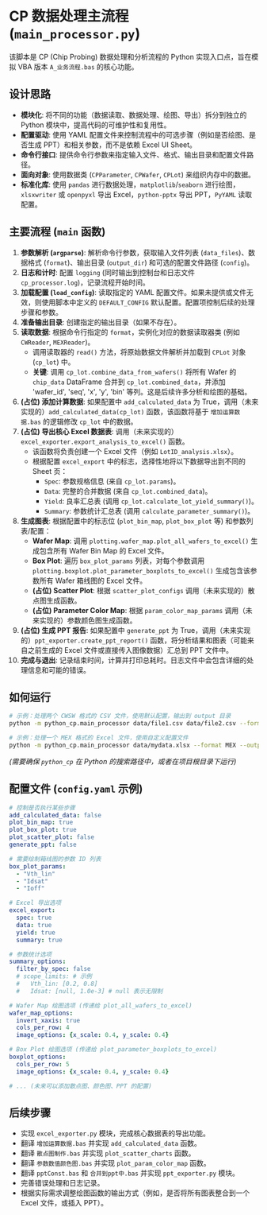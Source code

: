 # CP 数据处理主流程 (`main_processor.py`)

该脚本是 CP (Chip Probing) 数据处理和分析流程的 Python 实现入口点，旨在模拟 VBA 版本 `A_业务流程.bas` 的核心功能。

## 设计思路

*   **模块化**: 将不同的功能（数据读取、数据处理、绘图、导出）拆分到独立的 Python 模块中，提高代码的可维护性和复用性。
*   **配置驱动**: 使用 YAML 配置文件来控制流程中的可选步骤（例如是否绘图、是否生成 PPT）和相关参数，而不是依赖 Excel UI Sheet。
*   **命令行接口**: 提供命令行参数来指定输入文件、格式、输出目录和配置文件路径。
*   **面向对象**: 使用数据类 (`CPParameter`, `CPWafer`, `CPLot`) 来组织内存中的数据。
*   **标准化库**: 使用 `pandas` 进行数据处理，`matplotlib`/`seaborn` 进行绘图，`xlsxwriter` 或 `openpyxl` 导出 Excel，`python-pptx` 导出 PPT，`PyYAML` 读取配置。

## 主要流程 (`main` 函数)

1.  **参数解析 (`argparse`)**: 解析命令行参数，获取输入文件列表 (`data_files`)、数据格式 (`format`)、输出目录 (`output_dir`) 和可选的配置文件路径 (`config`)。
2.  **日志和计时**: 配置 `logging` (同时输出到控制台和日志文件 `cp_processor.log`)，记录流程开始时间。
3.  **加载配置 (`load_config`)**: 读取指定的 YAML 配置文件。如果未提供或文件无效，则使用脚本中定义的 `DEFAULT_CONFIG` 默认配置。配置项控制后续的处理步骤和参数。
4.  **准备输出目录**: 创建指定的输出目录（如果不存在）。
5.  **读取数据**: 根据命令行指定的 `format`，实例化对应的数据读取器类 (例如 `CWReader`, `MEXReader`)。
    *   调用读取器的 `read()` 方法，将原始数据文件解析并加载到 `CPLot` 对象 (`cp_lot`) 中。
    *   **关键**: 调用 `cp_lot.combine_data_from_wafers()` 将所有 Wafer 的 `chip_data` DataFrame 合并到 `cp_lot.combined_data`，并添加 'wafer_id', 'seq', 'x', 'y', 'bin' 等列。这是后续许多分析和绘图的基础。
6.  **(占位) 添加计算数据**: 如果配置中 `add_calculated_data` 为 True，调用（未来实现的）`add_calculated_data(cp_lot)` 函数，该函数将基于 `增加运算数据.bas` 的逻辑修改 `cp_lot` 中的数据。
7.  **(占位) 导出核心 Excel 数据表**: 调用（未来实现的）`excel_exporter.export_analysis_to_excel()` 函数。
    *   该函数将负责创建一个 Excel 文件（例如 `LotID_analysis.xlsx`）。
    *   根据配置 `excel_export` 中的标志，选择性地将以下数据导出到不同的 Sheet 页：
        *   `Spec`: 参数规格信息 (来自 `cp_lot.params`)。
        *   `Data`: 完整的合并数据 (来自 `cp_lot.combined_data`)。
        *   `Yield`: 良率汇总表 (调用 `cp_lot.calculate_lot_yield_summary()`)。
        *   `Summary`: 参数统计汇总表 (调用 `calculate_parameter_summary()`)。
8.  **生成图表**: 根据配置中的标志位 (`plot_bin_map`, `plot_box_plot` 等) 和参数列表/配置：
    *   **Wafer Map**: 调用 `plotting.wafer_map.plot_all_wafers_to_excel()` 生成包含所有 Wafer Bin Map 的 Excel 文件。
    *   **Box Plot**: 遍历 `box_plot_params` 列表，对每个参数调用 `plotting.boxplot.plot_parameter_boxplots_to_excel()` 生成包含该参数所有 Wafer 箱线图的 Excel 文件。
    *   **(占位) Scatter Plot**: 根据 `scatter_plot_configs` 调用（未来实现的）散点图生成函数。
    *   **(占位) Parameter Color Map**: 根据 `param_color_map_params` 调用（未来实现的）参数颜色图生成函数。
9.  **(占位) 生成 PPT 报告**: 如果配置中 `generate_ppt` 为 True，调用（未来实现的）`ppt_exporter.create_ppt_report()` 函数，将分析结果和图表（可能来自之前生成的 Excel 文件或直接传入图像数据）汇总到 PPT 文件中。
10. **完成与退出**: 记录结束时间，计算并打印总耗时。日志文件中会包含详细的处理信息和可能的错误。

## 如何运行

```bash
# 示例：处理两个 CWSW 格式的 CSV 文件，使用默认配置，输出到 output 目录
python -m python_cp.main_processor data/file1.csv data/file2.csv --format CWSW --output-dir output

# 示例：处理一个 MEX 格式的 Excel 文件，使用自定义配置文件
python -m python_cp.main_processor data/mydata.xlsx --format MEX --output-dir results --config my_config.yaml 
```
*(需要确保 `python_cp` 在 Python 的搜索路径中，或者在项目根目录下运行)*

## 配置文件 (`config.yaml` 示例)

```yaml
# 控制是否执行某些步骤
add_calculated_data: false
plot_bin_map: true
plot_box_plot: true
plot_scatter_plot: false 
generate_ppt: false

# 需要绘制箱线图的参数 ID 列表
box_plot_params:
  - "Vth_lin"
  - "Idsat"
  - "Ioff"

# Excel 导出选项
excel_export:
  spec: true
  data: true
  yield: true
  summary: true

# 参数统计选项
summary_options:
  filter_by_spec: false
  # scope_limits: # 示例
  #   Vth_lin: [0.2, 0.8]
  #   Idsat: [null, 1.0e-3] # null 表示无限制

# Wafer Map 绘图选项 (传递给 plot_all_wafers_to_excel)
wafer_map_options:
  invert_xaxis: true
  cols_per_row: 4
  image_options: {x_scale: 0.4, y_scale: 0.4}

# Box Plot 绘图选项 (传递给 plot_parameter_boxplots_to_excel)
boxplot_options:
  cols_per_row: 5
  image_options: {x_scale: 0.4, y_scale: 0.4}

# ... (未来可以添加散点图、颜色图、PPT 的配置)
```

## 后续步骤

*   实现 `excel_exporter.py` 模块，完成核心数据表的导出功能。
*   翻译 `增加运算数据.bas` 并实现 `add_calculated_data` 函数。
*   翻译 `散点图制作.bas` 并实现 `plot_scatter_charts` 函数。
*   翻译 `参数数值颜色图.bas` 并实现 `plot_param_color_map` 函数。
*   翻译 `pptConst.bas` 和 `合并到ppt中.bas` 并实现 `ppt_exporter.py` 模块。
*   完善错误处理和日志记录。
*   根据实际需求调整绘图函数的输出方式（例如，是否将所有图表整合到一个 Excel 文件，或插入 PPT）。 
